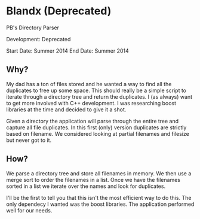 Blandx (Deprecated)
======

PB's Directory Parser

Development: Deprecated

Start Date: Summer 2014
End Date: Summer 2014

## Why?

My dad has a ton of files stored and he wanted a way to find all the duplicates to free up some space. This should really be a simple script to iterate through a directory tree and return the duplicates. I (as always) want to get more involved with C++ development. I was researching boost libraries at the time and decided to give it a shot.

Given a directory the application will parse through the entire tree and capture all file duplicates. In this first (only) version duplicates are strictly based on filename. We considered looking at partial filenames and filesize but never got to it.

## How?

We parse a directory tree and store all filenames in memory. We then use a merge sort to order the filenames in a list. Once we have the filenames sorted in a list we iterate over the names and look for duplicates.

I'll be the first to tell you that this isn't the most efficient way to do this. The only dependecy I wanted was the boost libraries. The application performed well for our needs.

